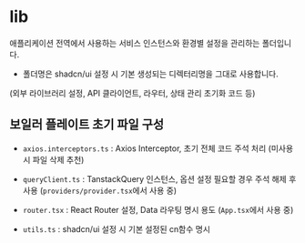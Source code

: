 # lib

애플리케이션 전역에서 사용하는 서비스 인스턴스와 환경별 설정을 관리하는 폴더입니다.

- 폴더명은 shadcn/ui 설정 시 기본 생성되는 디렉터리명을 그대로 사용합니다.

(외부 라이브러리 설정, API 클라이언트, 라우터, 상태 관리 초기화 코드 등)

## 보일러 플레이트 초기 파일 구성

- `axios.interceptors.ts` : Axios Interceptor, 초기 전체 코드 주석 처리 (미사용 시 파일 삭제 추천)

- `queryClient.ts` : TanstackQuery 인스턴스, 옵션 설정 필요할 경우 주석 해제 후 사용 (`providers/provider.tsx`에서 사용 중)

- `router.tsx` : React Router 설정, Data 라우팅 명시 용도 (`App.tsx`에서 사용 중)

- `utils.ts` : shadcn/ui 설정 시 기본 설정된 cn함수 명시

